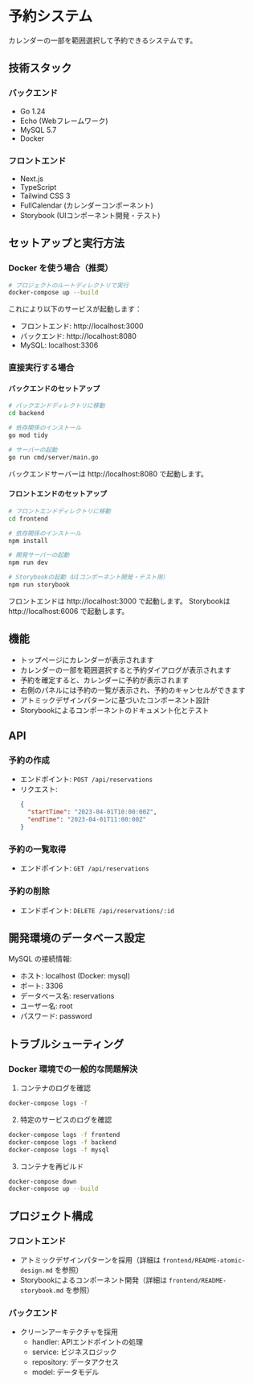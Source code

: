 # 予約システム

カレンダーの一部を範囲選択して予約できるシステムです。

## 技術スタック

### バックエンド
- Go 1.24
- Echo (Webフレームワーク)
- MySQL 5.7
- Docker

### フロントエンド
- Next.js
- TypeScript
- Tailwind CSS 3
- FullCalendar (カレンダーコンポーネント)
- Storybook (UIコンポーネント開発・テスト)

## セットアップと実行方法

### Docker を使う場合（推奨）

```bash
# プロジェクトのルートディレクトリで実行
docker-compose up --build
```

これにより以下のサービスが起動します：
- フロントエンド: http://localhost:3000
- バックエンド: http://localhost:8080
- MySQL: localhost:3306

### 直接実行する場合

#### バックエンドのセットアップ

```bash
# バックエンドディレクトリに移動
cd backend

# 依存関係のインストール
go mod tidy

# サーバーの起動
go run cmd/server/main.go
```

バックエンドサーバーは http://localhost:8080 で起動します。

#### フロントエンドのセットアップ

```bash
# フロントエンドディレクトリに移動
cd frontend

# 依存関係のインストール
npm install

# 開発サーバーの起動
npm run dev

# Storybookの起動（UIコンポーネント開発・テスト用）
npm run storybook
```

フロントエンドは http://localhost:3000 で起動します。
Storybookは http://localhost:6006 で起動します。

## 機能

- トップページにカレンダーが表示されます
- カレンダーの一部を範囲選択すると予約ダイアログが表示されます
- 予約を確定すると、カレンダーに予約が表示されます
- 右側のパネルには予約の一覧が表示され、予約のキャンセルができます
- アトミックデザインパターンに基づいたコンポーネント設計
- Storybookによるコンポーネントのドキュメント化とテスト

## API

### 予約の作成
- エンドポイント: `POST /api/reservations`
- リクエスト:
  ```json
  {
    "startTime": "2023-04-01T10:00:00Z",
    "endTime": "2023-04-01T11:00:00Z"
  }
  ```

### 予約の一覧取得
- エンドポイント: `GET /api/reservations`

### 予約の削除
- エンドポイント: `DELETE /api/reservations/:id`

## 開発環境のデータベース設定

MySQL の接続情報:
- ホスト: localhost (Docker: mysql)
- ポート: 3306
- データベース名: reservations
- ユーザー名: root
- パスワード: password

## トラブルシューティング

### Docker 環境での一般的な問題解決

1. コンテナのログを確認
```bash
docker-compose logs -f
```

2. 特定のサービスのログを確認
```bash
docker-compose logs -f frontend
docker-compose logs -f backend
docker-compose logs -f mysql
```

3. コンテナを再ビルド
```bash
docker-compose down
docker-compose up --build
```

## プロジェクト構成

### フロントエンド
- アトミックデザインパターンを採用（詳細は `frontend/README-atomic-design.md` を参照）
- Storybookによるコンポーネント開発（詳細は `frontend/README-storybook.md` を参照）

### バックエンド
- クリーンアーキテクチャを採用
  - handler: APIエンドポイントの処理
  - service: ビジネスロジック
  - repository: データアクセス
  - model: データモデル
